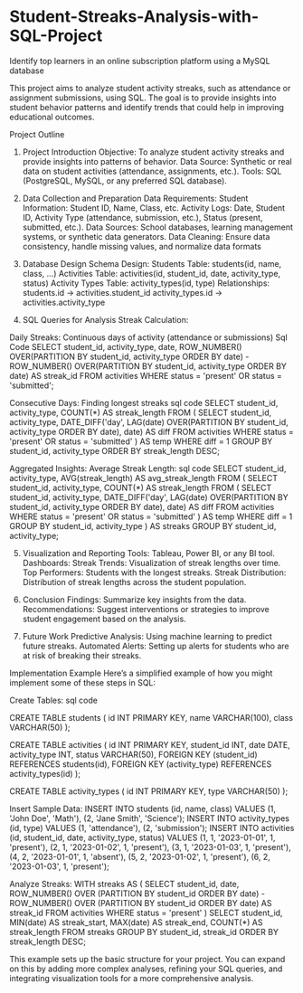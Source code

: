 # Student-Streaks-Analysis-with-SQL-Project
Identify top learners in an online subscription platform using a MySQL database

This project aims to analyze student activity streaks, such as attendance or assignment submissions, using SQL. The goal is to provide insights into student behavior patterns and identify trends that could help in improving educational outcomes.

Project Outline
1. Project Introduction
Objective: To analyze student activity streaks and provide insights into patterns of behavior.
Data Source: Synthetic or real data on student activities (attendance, assignments, etc.).
Tools: SQL (PostgreSQL, MySQL, or any preferred SQL database).

2. Data Collection and Preparation
Data Requirements:
  Student Information: Student ID, Name, Class, etc.
  Activity Logs: Date, Student ID, Activity Type (attendance, submission, etc.), Status (present, submitted, etc.).
Data Sources: School databases, learning management systems, or synthetic data generators.
Data Cleaning: Ensure data consistency, handle missing values, and normalize data formats

3. Database Design
Schema Design:
  Students Table: students(id, name, class, ...)
  Activities Table: activities(id, student_id, date, activity_type, status)
  Activity Types Table: activity_types(id, type)
Relationships:
students.id -> activities.student_id
activity_types.id -> activities.activity_type

4. SQL Queries for Analysis
Streak Calculation:

Daily Streaks: Continuous days of activity (attendance or submissions)
Sql Code
SELECT student_id, activity_type, date,
       ROW_NUMBER() OVER(PARTITION BY student_id, activity_type ORDER BY date) -
       ROW_NUMBER() OVER(PARTITION BY student_id, activity_type ORDER BY date) AS streak_id
FROM activities
WHERE status = 'present' OR status = 'submitted';

Consecutive Days: Finding longest streaks
sql code
SELECT student_id, activity_type, COUNT(*) AS streak_length
FROM (
    SELECT student_id, activity_type,
           DATE_DIFF('day', LAG(date) OVER(PARTITION BY student_id, activity_type ORDER BY date), date) AS diff
    FROM activities
    WHERE status = 'present' OR status = 'submitted'
) AS temp
WHERE diff = 1
GROUP BY student_id, activity_type
ORDER BY streak_length DESC;

Aggregated Insights:
Average Streak Length:
sql code
SELECT student_id, activity_type, AVG(streak_length) AS avg_streak_length
FROM (
    SELECT student_id, activity_type, COUNT(*) AS streak_length
    FROM (
        SELECT student_id, activity_type,
               DATE_DIFF('day', LAG(date) OVER(PARTITION BY student_id, activity_type ORDER BY date), date) AS diff
        FROM activities
        WHERE status = 'present' OR status = 'submitted'
    ) AS temp
    WHERE diff = 1
    GROUP BY student_id, activity_type
) AS streaks
GROUP BY student_id, activity_type;

5. Visualization and Reporting
Tools: Tableau, Power BI, or any BI tool.
Dashboards:
Streak Trends: Visualization of streak lengths over time.
Top Performers: Students with the longest streaks.
Streak Distribution: Distribution of streak lengths across the student population.

6. Conclusion
Findings: Summarize key insights from the data.
Recommendations: Suggest interventions or strategies to improve student engagement based on the analysis.

7. Future Work
Predictive Analysis: Using machine learning to predict future streaks.
Automated Alerts: Setting up alerts for students who are at risk of breaking their streaks.

Implementation Example
Here’s a simplified example of how you might implement some of these steps in SQL:

Create Tables:
sql code

CREATE TABLE students (
    id INT PRIMARY KEY,
    name VARCHAR(100),
    class VARCHAR(50)
);

CREATE TABLE activities (
    id INT PRIMARY KEY,
    student_id INT,
    date DATE,
    activity_type INT,
    status VARCHAR(50),
    FOREIGN KEY (student_id) REFERENCES students(id),
    FOREIGN KEY (activity_type) REFERENCES activity_types(id)
);

CREATE TABLE activity_types (
    id INT PRIMARY KEY,
    type VARCHAR(50)
);

Insert Sample Data:
INSERT INTO students (id, name, class) VALUES (1, 'John Doe', 'Math'), (2, 'Jane Smith', 'Science');
INSERT INTO activity_types (id, type) VALUES (1, 'attendance'), (2, 'submission');
INSERT INTO activities (id, student_id, date, activity_type, status) VALUES 
(1, 1, '2023-01-01', 1, 'present'), 
(2, 1, '2023-01-02', 1, 'present'),
(3, 1, '2023-01-03', 1, 'present'),
(4, 2, '2023-01-01', 1, 'absent'),
(5, 2, '2023-01-02', 1, 'present'),
(6, 2, '2023-01-03', 1, 'present');

Analyze Streaks:
WITH streaks AS (
    SELECT student_id, date, 
           ROW_NUMBER() OVER (PARTITION BY student_id ORDER BY date) 
           - ROW_NUMBER() OVER (PARTITION BY student_id ORDER BY date) AS streak_id
    FROM activities
    WHERE status = 'present'
)
SELECT student_id, MIN(date) AS streak_start, MAX(date) AS streak_end, COUNT(*) AS streak_length
FROM streaks
GROUP BY student_id, streak_id
ORDER BY streak_length DESC;

This example sets up the basic structure for your project. You can expand on this by adding more complex analyses, refining your SQL queries, and integrating visualization tools for a more comprehensive analysis.

